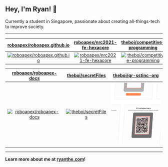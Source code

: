 ## Hey, I'm Ryan! 👋

Currently a student in Singapore, passionate about creating all-things-tech to improve society.

---

| [roboapex/roboapex.github.io](https://github.com/roboapex/roboapex.github.io) | [roboapex/nrc2021-fe-hexacore](https://github.com/roboapex/nrc2021-fe-hexacore) | [theboi/competitive-programming](https://github.com/theboi/competitive-programming) |
| :-: | :-: | :-: |
| <a href="https://github.com/roboapex/roboapex.github.io"><img src="https://github.com/theboi/theboi/raw/main/DISPLAY.jpg" alt="roboapex/roboapex.github.io" title="roboapex/roboapex.github.io" width="200" height="200"></a> | <a href="https://github.com/roboapex/nrc2021-fe-hexacore"><img src="https://github.com/theboi/theboi/raw/main/DISPLAY.jpg" alt="roboapex/nrc2021-fe-hexacore" title="roboapex/nrc2021-fe-hexacore" width="200" height="200"></a> | <a href="https://github.com/theboi/competitive-programming"><img src="https://github.com/theboi/theboi/raw/main/DISPLAY.jpg" alt="theboi/competitive-programming" title="theboi/competitive-programming" width="200" height="200"></a> |

| [roboapex/roboapex-docs](https://github.com/roboapex/roboapex-docs) | [theboi/secretFiles](https://github.com/theboi/secretFiles) | [theboi/qr-sstinc-org](https://github.com/theboi/qr-sstinc-org) |
| :-: | :-: | :-: |
| <a href="https://github.com/roboapex/roboapex-docs"><img src="https://github.com/theboi/theboi/raw/main/DISPLAY.jpg" alt="roboapex/roboapex-docs" title="roboapex/roboapex-docs" width="200" height="200"></a> | <a href="https://github.com/theboi/secretFiles"><img src="https://github.com/theboi/theboi/raw/main/DISPLAY.jpg" alt="theboi/secretFiles" title="theboi/secretFiles" width="200" height="200"></a> | <a href="https://github.com/theboi/qr-sstinc-org"><img src="https://github.com/theboi/qr-sstinc-org/raw/main/DISPLAY.jpg" alt="theboi/qr-sstinc-org" title="theboi/qr-sstinc-org" width="200" height="200"></a> |



---

**Learn more about me at [ryanthe.com](https://www.ryanthe.com)!**